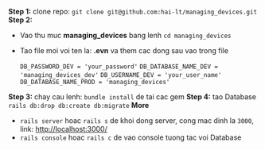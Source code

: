 **Step 1:** clone repo: `git clone git@github.com:hai-lt/managing_devices.git`
**Step 2:**
- Vao thu muc **managing_devices** bang lenh `cd managing_devices`
- Tao file moi voi ten la: **.evn** va them cac dong sau vao trong file

    `DB_PASSWORD_DEV = 'your_password'`
    `DB_DATABASE_NAME_DEV = 'managing_devices_dev'`
    `DB_USERNAME_DEV = 'your_user_name'`
    `DB_DATABASE_NAME_PROD = 'managing_devices'`

**Step 3:** chay cau lenh: `bundle install` de tai cac gem
**Step 4:** tao Database
  `rails db:drop db:create db:migrate`
**More**
- `rails server` hoac `rails s` de khoi dong server, cong mac dinh la `3000`, link: [http://localhost:3000/]()
- `rails console` hoac `rails c` de vao console tuong tac voi Database
